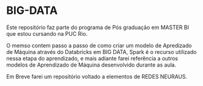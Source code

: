 # BIG-DATA

Este repositório faz parte do programa de Pós graduação em MASTER BI que estou cursando na PUC Rio.

O memso contem passo a passo de como criar um modelo de Apredizado de Máquina através do Databricks em BIG DATA, Spark é o recurso utilizado nessa etapa do aprendizado,
e mais adiante farei referência a outros modelos de Aprendizado de Máquina desenvolvido durante as aula.

Em Breve farei um repositório voltado a elementos de REDES NEURAUS.
